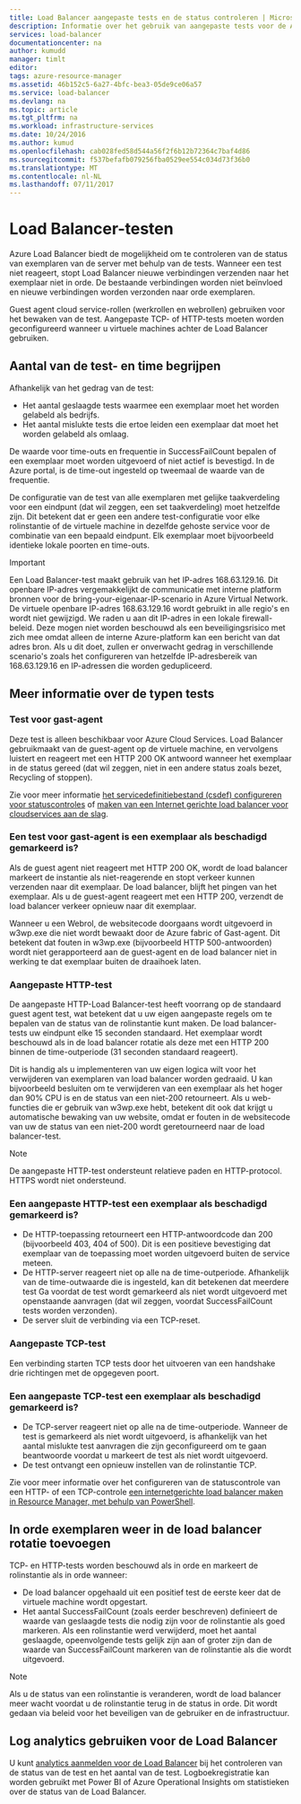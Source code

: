 ```yaml
---
title: Load Balancer aangepaste tests en de status controleren | Microsoft Docs
description: Informatie over het gebruik van aangepaste tests voor de Azure Load Balancer instanties achter de Load Balancer bewaken
services: load-balancer
documentationcenter: na
author: kumudd
manager: timlt
editor: 
tags: azure-resource-manager
ms.assetid: 46b152c5-6a27-4bfc-bea3-05de9ce06a57
ms.service: load-balancer
ms.devlang: na
ms.topic: article
ms.tgt_pltfrm: na
ms.workload: infrastructure-services
ms.date: 10/24/2016
ms.author: kumud
ms.openlocfilehash: cab028fed58d544a56f2f6b12b72364c7baf4d86
ms.sourcegitcommit: f537befafb079256fba0529ee554c034d73f36b0
ms.translationtype: MT
ms.contentlocale: nl-NL
ms.lasthandoff: 07/11/2017
---
```

# <a name="understand-load-balancer-probes"></a>Load Balancer-testen

Azure Load Balancer biedt de mogelijkheid om te controleren van de status van exemplaren van de server met behulp van de tests. Wanneer een test niet reageert, stopt Load Balancer nieuwe verbindingen verzenden naar het exemplaar niet in orde. De bestaande verbindingen worden niet beïnvloed en nieuwe verbindingen worden verzonden naar orde exemplaren.

Guest agent cloud service-rollen (werkrollen en webrollen) gebruiken voor het bewaken van de test. Aangepaste TCP- of HTTP-tests moeten worden geconfigureerd wanneer u virtuele machines achter de Load Balancer gebruiken.

## <a name="understand-probe-count-and-timeout"></a>Aantal van de test- en time begrijpen

Afhankelijk van het gedrag van de test:

* Het aantal geslaagde tests waarmee een exemplaar moet het worden gelabeld als bedrijfs.
* Het aantal mislukte tests die ertoe leiden een exemplaar dat moet het worden gelabeld als omlaag.

De waarde voor time-outs en frequentie in SuccessFailCount bepalen of een exemplaar moet worden uitgevoerd of niet actief is bevestigd. In de Azure portal, is de time-out ingesteld op tweemaal de waarde van de frequentie.

De configuratie van de test van alle exemplaren met gelijke taakverdeling voor een eindpunt (dat wil zeggen, een set taakverdeling) moet hetzelfde zijn. Dit betekent dat er geen een andere test-configuratie voor elke rolinstantie of de virtuele machine in dezelfde gehoste service voor de combinatie van een bepaald eindpunt. Elk exemplaar moet bijvoorbeeld identieke lokale poorten en time-outs.

> [!IMPORTANT]
> Een Load Balancer-test maakt gebruik van het IP-adres 168.63.129.16. Dit openbare IP-adres vergemakkelijkt de communicatie met interne platform bronnen voor de bring-your-eigenaar-IP-scenario in Azure Virtual Network. De virtuele openbare IP-adres 168.63.129.16 wordt gebruikt in alle regio's en wordt niet gewijzigd. We raden u aan dit IP-adres in een lokale firewall-beleid. Deze mogen niet worden beschouwd als een beveiligingsrisico met zich mee omdat alleen de interne Azure-platform kan een bericht van dat adres bron. Als u dit doet, zullen er onverwacht gedrag in verschillende scenario's zoals het configureren van hetzelfde IP-adresbereik van 168.63.129.16 en IP-adressen die worden gedupliceerd.

## <a name="learn-about-the-types-of-probes"></a>Meer informatie over de typen tests

### <a name="guest-agent-probe"></a>Test voor gast-agent

Deze test is alleen beschikbaar voor Azure Cloud Services. Load Balancer gebruikmaakt van de guest-agent op de virtuele machine, en vervolgens luistert en reageert met een HTTP 200 OK antwoord wanneer het exemplaar in de status gereed (dat wil zeggen, niet in een andere status zoals bezet, Recycling of stoppen).

Zie voor meer informatie [het servicedefinitiebestand (csdef) configureren voor statuscontroles](https://msdn.microsoft.com/library/azure/ee758710.aspx) of [maken van een Internet gerichte load balancer voor cloudservices aan de slag](load-balancer-get-started-internet-classic-cloud.md#check-load-balancer-health-status-for-cloud-services).

### <a name="what-makes-a-guest-agent-probe-mark-an-instance-as-unhealthy"></a>Een test voor gast-agent is een exemplaar als beschadigd gemarkeerd is?

Als de guest agent niet reageert met HTTP 200 OK, wordt de load balancer markeert de instantie als niet-reagerende en stopt verkeer kunnen verzenden naar dit exemplaar. De load balancer, blijft het pingen van het exemplaar. Als u de guest-agent reageert met een HTTP 200, verzendt de load balancer verkeer opnieuw naar dit exemplaar.

Wanneer u een Webrol, de websitecode doorgaans wordt uitgevoerd in w3wp.exe die niet wordt bewaakt door de Azure fabric of Gast-agent. Dit betekent dat fouten in w3wp.exe (bijvoorbeeld HTTP 500-antwoorden) wordt niet gerapporteerd aan de guest-agent en de load balancer niet in werking te dat exemplaar buiten de draaihoek laten.

### <a name="http-custom-probe"></a>Aangepaste HTTP-test

De aangepaste HTTP-Load Balancer-test heeft voorrang op de standaard guest agent test, wat betekent dat u uw eigen aangepaste regels om te bepalen van de status van de rolinstantie kunt maken. De load balancer-tests uw eindpunt elke 15 seconden standaard. Het exemplaar wordt beschouwd als in de load balancer rotatie als deze met een HTTP 200 binnen de time-outperiode (31 seconden standaard reageert).

Dit is handig als u implementeren van uw eigen logica wilt voor het verwijderen van exemplaren van load balancer worden gedraaid. U kan bijvoorbeeld besluiten om te verwijderen van een exemplaar als het hoger dan 90% CPU is en de status van een niet-200 retourneert. Als u web-functies die er gebruik van w3wp.exe hebt, betekent dit ook dat krijgt u automatische bewaking van uw website, omdat er fouten in de websitecode van uw de status van een niet-200 wordt geretourneerd naar de load balancer-test.

> [!NOTE]
> De aangepaste HTTP-test ondersteunt relatieve paden en HTTP-protocol. HTTPS wordt niet ondersteund.

### <a name="what-makes-an-http-custom-probe-mark-an-instance-as-unhealthy"></a>Een aangepaste HTTP-test een exemplaar als beschadigd gemarkeerd is?

* De HTTP-toepassing retourneert een HTTP-antwoordcode dan 200 (bijvoorbeeld 403, 404 of 500). Dit is een positieve bevestiging dat exemplaar van de toepassing moet worden uitgevoerd buiten de service meteen.
* De HTTP-server reageert niet op alle na de time-outperiode. Afhankelijk van de time-outwaarde die is ingesteld, kan dit betekenen dat meerdere test Ga voordat de test wordt gemarkeerd als niet wordt uitgevoerd met openstaande aanvragen (dat wil zeggen, voordat SuccessFailCount tests worden verzonden).
* De server sluit de verbinding via een TCP-reset.

### <a name="tcp-custom-probe"></a>Aangepaste TCP-test

Een verbinding starten TCP tests door het uitvoeren van een handshake drie richtingen met de opgegeven poort.

### <a name="what-makes-a-tcp-custom-probe-mark-an-instance-as-unhealthy"></a>Een aangepaste TCP-test een exemplaar als beschadigd gemarkeerd is?

* De TCP-server reageert niet op alle na de time-outperiode. Wanneer de test is gemarkeerd als niet wordt uitgevoerd, is afhankelijk van het aantal mislukte test aanvragen die zijn geconfigureerd om te gaan beantwoorde voordat u markeert de test als niet wordt uitgevoerd.
* De test ontvangt een opnieuw instellen van de rolinstantie TCP.

Zie voor meer informatie over het configureren van de statuscontrole van een HTTP- of een TCP-controle [een internetgerichte load balancer maken in Resource Manager, met behulp van PowerShell](load-balancer-get-started-internet-arm-ps.md).

## <a name="add-healthy-instances-back-into-load-balancer-rotation"></a>In orde exemplaren weer in de load balancer rotatie toevoegen

TCP- en HTTP-tests worden beschouwd als in orde en markeert de rolinstantie als in orde wanneer:

* De load balancer opgehaald uit een positief test de eerste keer dat de virtuele machine wordt opgestart.
* Het aantal SuccessFailCount (zoals eerder beschreven) definieert de waarde van geslaagde tests die nodig zijn voor de rolinstantie als goed markeren. Als een rolinstantie werd verwijderd, moet het aantal geslaagde, opeenvolgende tests gelijk zijn aan of groter zijn dan de waarde van SuccessFailCount markeren van de rolinstantie als die wordt uitgevoerd.

> [!NOTE]
> Als u de status van een rolinstantie is veranderen, wordt de load balancer meer wacht voordat u de rolinstantie terug in de status in orde. Dit wordt gedaan via beleid voor het beveiligen van de gebruiker en de infrastructuur.

## <a name="use-log-analytics-for-load-balancer"></a>Log analytics gebruiken voor de Load Balancer

U kunt [analytics aanmelden voor de Load Balancer](load-balancer-monitor-log.md) bij het controleren van de status van de test en het aantal van de test. Logboekregistratie kan worden gebruikt met Power BI of Azure Operational Insights om statistieken over de status van de Load Balancer.
